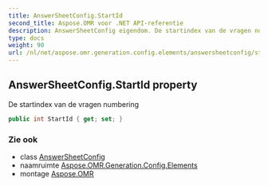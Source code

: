 ```yaml
---
title: AnswerSheetConfig.StartId
second_title: Aspose.OMR voor .NET API-referentie
description: AnswerSheetConfig eigendom. De startindex van de vragen numbering
type: docs
weight: 90
url: /nl/net/aspose.omr.generation.config.elements/answersheetconfig/startid/
---
```

## AnswerSheetConfig.StartId property

De startindex van de vragen numbering

```csharp
public int StartId { get; set; }
```

### Zie ook

* class [AnswerSheetConfig](../)
* naamruimte [Aspose.OMR.Generation.Config.Elements](../../answersheetconfig/)
* montage [Aspose.OMR](../../../)


